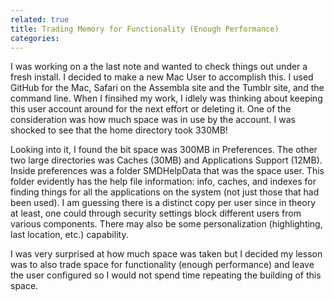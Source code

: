 ```yaml
---
related: true
title: Trading Memory for Functionality (Enough Performance)
categories: 
---
```

I was working on a the last note and wanted to check things out under a fresh
install. I decided to make a new Mac User to accomplish this. I used GitHub
for the Mac, Safari on the Assembla site and the Tumblr site, and the command
line. When I finsihed my work, I idlely was thinking about keeping this user
account around for the next effort or deleting it. One of the consideration
was how much space was in use by the account. I was shocked to see that the
home directory took 330MB!

Looking into it, I found the bit space was 300MB in Preferences. The other two
large directories was Caches (30MB) and Applications Support (12MB). Inside
preferences was a folder SMDHelpData that was the space user. This folder
evidently has the help file information: info, caches, and indexes for finding
things for all the applications on the system (not just those that had been
used). I am guessing there is a distinct copy per user since in theory at
least, one could through security settings block different users from various
components. There may also be some personalization (highlighting, last
location, etc.) capability.

I was very surprised at how much space was taken but I decided my lesson was
to also trade space for functionality (enough performance) and leave the user
configured so I would not spend time repeating the building of this space.

